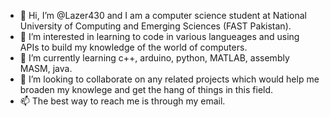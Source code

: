 - 👋 Hi, I’m @Lazer430 and I am a computer science student at National University of Computing and Emerging Sciences (FAST Pakistan). 
- 👀 I’m interested in learning to code in various langueages and using APIs to build my knowledge of the world of computers.
- 🌱 I’m currently learning c++, arduino, python, MATLAB, assembly MASM, java. 
- 💞️ I’m looking to collaborate on any related projects which would help me broaden my knowlege and get the hang of things in this field.
- 📫 The best way to reach me is through my email.

<!---
Lazer430/Lazer430 is a ✨ special ✨ repository because its `README.md` (this file) appears on your GitHub profile.
You can click the Preview link to take a look at your changes.
--->
